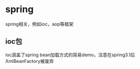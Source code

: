 # spring
spring相关，例如ioc，aop等框架
## ioc包
ioc涵盖了spring bean加载方式的简易demo，注意在spring3.1后XmlBeanFactory被废弃  
